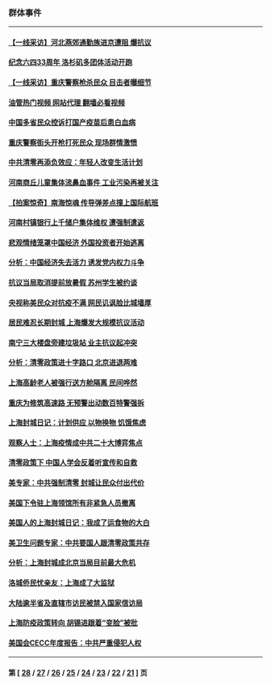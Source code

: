 ### 群体事件
---
#### [【一线采访】河北燕郊通勤族进京遭阻 爆抗议](../../pages/ncid279/n13749999.md?06041645) 
#### [纪念六四33周年 洛杉矶多团体活动开跑](../../pages/ncid279/n13749760.md?06041645) 
#### [【一线采访】重庆警察枪杀民众 目击者曝细节](../../pages/ncid279/n13749360.md?06041645) 
#### [油管热门视频 网站代理 翻墙必看视频](http://209.222.30.114:81/youtube.html?06041645)
#### [中国多省民众控诉打国产疫苗后患白血病](../../pages/ncid279/n13748740.md?06041645) 
#### [重庆警察街头开枪打死民众 现场群情激愤](../../pages/ncid279/n13749070.md?06041645) 
#### [中共清零再添负效应：年轻人改变生活计划](../../pages/ncid279/n13748102.md?06041645) 
#### [河南商丘儿童集体流鼻血事件 工业污染再被关注](../../pages/ncid279/n13747065.md?06041645) 
#### [【拍案惊奇】南海惊魂 传导弹差点撞上国际航班](../../pages/ncid279/n13746784.md?06041645) 
#### [河南村镇银行上千储户集体维权 遭强制遣返](../../pages/ncid279/n13743906.md?06041645) 
#### [悲观情绪笼罩中国经济 外国投资者开始逃离](../../pages/ncid279/n13743825.md?06041645) 
#### [分析：中国经济失去活力 诱发党内权力斗争](../../pages/ncid279/n13740219.md?06041645) 
#### [抗议当局取消提前放暑假 苏州学生被约谈](../../pages/ncid279/n13738981.md?06041645) 
#### [央视称美民众对抗疫不满 网民讥讽脸比城墙厚](../../pages/ncid279/n13738685.md?06041645) 
#### [居民难忍长期封城 上海爆发大规模抗议活动](../../pages/ncid279/n13724894.md?06041645) 
#### [南宁三大楼盘旁建垃圾站 业主抗议起冲突](../../pages/ncid279/n13723244.md?06041645) 
#### [分析：清零政策进十字路口 北京进退两难](../../pages/ncid279/n13722760.md?06041645) 
#### [上海高龄老人被强行送方舱隔离 民间哗然](../../pages/ncid279/n13717318.md?06041645) 
#### [重庆为修筑高速路 无预警出动数百特警强拆](../../pages/ncid279/n13716893.md?06041645) 
#### [上海封城日记：计划供应 以物换物 饥饿焦虑](../../pages/ncid279/n13715646.md?06041645) 
#### [观察人士：上海疫情成中共二十大博弈焦点](../../pages/ncid279/n13713349.md?06041645) 
#### [清零政策下 中国人学会反着听宣传和自救](../../pages/ncid279/n13711002.md?06041645) 
#### [美专家：中共强制清零 封城让民众付出代价](../../pages/ncid279/n13709482.md?06041645) 
#### [美国下令驻上海领馆所有非紧急人员撤离](../../pages/ncid279/n13709373.md?06041645) 
#### [美国人的上海封城日记：我成了运食物的大白](../../pages/ncid279/n13707573.md?06041645) 
#### [美卫生问题专家：中共要国人跟清零政策共存](../../pages/ncid279/n13705925.md?06041645) 
#### [分析：上海封城成北京当局目前最大危机](../../pages/ncid279/n13702771.md?06041645) 
#### [洛城侨民忧亲友：上海成了大监狱](../../pages/ncid279/n13693937.md?06041645) 
#### [大陆逾半省及直辖市访民被禁入国家信访局](../../pages/ncid279/n13689201.md?06041645) 
#### [上海防疫政策转向 胡锡进跟着“变脸”被批](../../pages/ncid279/n13688098.md?06041645) 
#### [美国会CECC年度报告：中共严重侵犯人权](../../pages/ncid279/n13687784.md?06041645) 

---
#### 第 [ [28](./28.md?06041645) / [27](./27.md?06041645) / [26](./26.md?06041645) / [25](./25.md?06041645) / [24](./24.md?06041645) / [23](./23.md?06041645) / [22](./22.md?06041645) / [21](./21.md?06041645) ] 页
